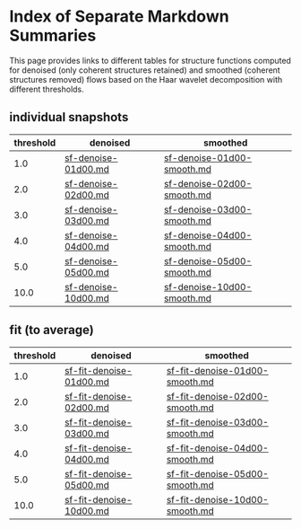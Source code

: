 # Index of Separate Markdown Summaries

This page provides links to different tables for structure functions computed for denoised (only coherent structures retained) and smoothed (coherent structures removed) flows based on the Haar wavelet decomposition with different thresholds.

## individual snapshots

| threshold | denoised | smoothed |
|-----------|----------|----------|
|  1.0      | [sf-denoise-01d00.md](sf-denoise-01d00.md) | [sf-denoise-01d00-smooth.md](sf-denoise-01d00-smooth.md) |
|  2.0      | [sf-denoise-02d00.md](sf-denoise-02d00.md) | [sf-denoise-02d00-smooth.md](sf-denoise-02d00-smooth.md) |
|  3.0      | [sf-denoise-03d00.md](sf-denoise-03d00.md) | [sf-denoise-03d00-smooth.md](sf-denoise-03d00-smooth.md) |
|  4.0      | [sf-denoise-04d00.md](sf-denoise-04d00.md) | [sf-denoise-04d00-smooth.md](sf-denoise-04d00-smooth.md) |
|  5.0      | [sf-denoise-05d00.md](sf-denoise-05d00.md) | [sf-denoise-05d00-smooth.md](sf-denoise-05d00-smooth.md) |
| 10.0      | [sf-denoise-10d00.md](sf-denoise-10d00.md) | [sf-denoise-10d00-smooth.md](sf-denoise-10d00-smooth.md) |

## fit (to average)

| threshold | denoised | smoothed |
|-----------|----------|----------|
|  1.0      | [sf-fit-denoise-01d00.md](sf-fit-denoise-01d00.md) | [sf-fit-denoise-01d00-smooth.md](sf-fit-denoise-01d00-smooth.md) |
|  2.0      | [sf-fit-denoise-02d00.md](sf-fit-denoise-02d00.md) | [sf-fit-denoise-02d00-smooth.md](sf-fit-denoise-02d00-smooth.md) |
|  3.0      | [sf-fit-denoise-03d00.md](sf-fit-denoise-03d00.md) | [sf-fit-denoise-03d00-smooth.md](sf-fit-denoise-03d00-smooth.md) |
|  4.0      | [sf-fit-denoise-04d00.md](sf-fit-denoise-04d00.md) | [sf-fit-denoise-04d00-smooth.md](sf-fit-denoise-04d00-smooth.md) |
|  5.0      | [sf-fit-denoise-05d00.md](sf-fit-denoise-05d00.md) | [sf-fit-denoise-05d00-smooth.md](sf-fit-denoise-05d00-smooth.md) |
| 10.0      | [sf-fit-denoise-10d00.md](sf-fit-denoise-10d00.md) | [sf-fit-denoise-10d00-smooth.md](sf-fit-denoise-10d00-smooth.md) |

